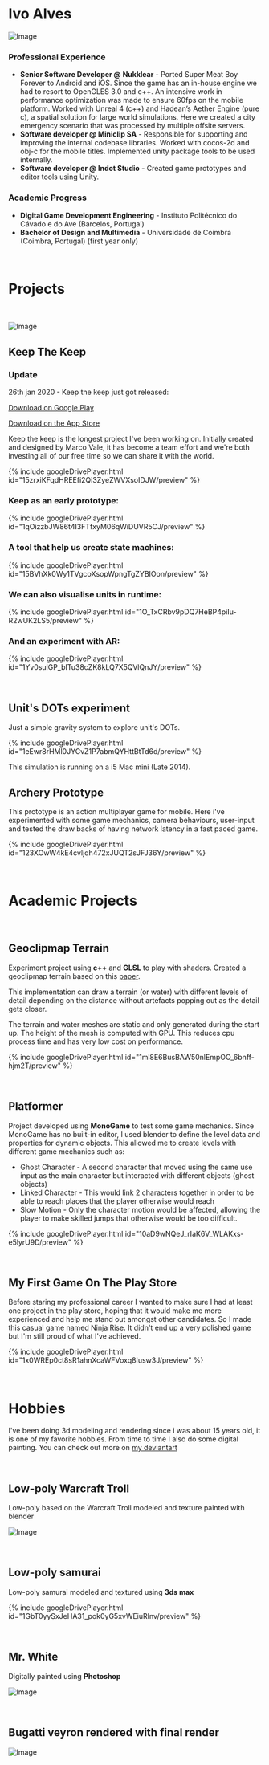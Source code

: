 # Ivo Alves #

![Image](https://lh3.googleusercontent.com/a-/AOh14Ggjm9HCc5hpKQWC9lW4ca_GDReuXc1ClBpaZpZ0=s504-p-rw-no)

### Professional Experience ###

* __Senior Software Developer @ Nukklear__ - Ported Super Meat Boy Forever to Android and iOS. Since the game has an in-house engine we had to resort to OpenGLES 3.0 and c++. An intensive work in performance optimization was made to ensure 60fps on the mobile platform.
Worked with Unreal 4 (c++) and Hadean’s Aether Engine (pure c), a spatial solution for large world simulations. Here we created a city emergency scenario that was processed by multiple offsite servers.
* __Software developer @ Miniclip SA__ - Responsible for supporting and improving the internal codebase libraries. Worked with cocos-2d and obj-c for the mobile titles. Implemented unity package tools to be used internally.
* __Software developer @ Indot Studio__ - Created game prototypes and editor tools using Unity.

### Academic Progress ###

* __Digital Game Development Engineering__ - Instituto Politécnico do Cávado e do Ave (Barcelos, Portugal)
* __Bachelor of Design and Multimedia__ - Universidade de Coimbra (Coimbra, Portugal) (first year only)

<br/>

# Projects #

<br/>

![Image](https://drive.google.com/uc?export=view&id=1k1XfyCoH4iK6ESZfqun0SH4UWojbD9UK)

## Keep The Keep ##

### Update ###
26th jan 2020 - Keep the keep just got released:

[Download on Google Play](https://play.google.com/store/apps/details?id=com.tuskgames.KeepTheKeep)

[Download on the App Store](https://apps.apple.com/app/id1543935852)

Keep the keep is the longest project I've been working on. Initially created and designed by Marco Vale, it has become a team effort and we're both investing all of our free time so we can share it with the world.

{% include googleDrivePlayer.html id="15zrxiKFqdHREEfi2Qi3ZyeZWVXsoIDJW/preview" %}

### Keep as an early prototype: ###

{% include googleDrivePlayer.html id="1qOizzbJW86t4I3FTfxyM06qWiDUVR5CJ/preview" %}

### A tool that help us create state machines: ###

{% include googleDrivePlayer.html id="15BVhXk0Wy1TVgcoXsopWpngTgZYBIOon/preview" %}

### We can also visualise units in runtime: ###

{% include googleDrivePlayer.html id="1O_TxCRbv9pDQ7HeBP4piIu-R2wUK2LS5/preview" %}

### And an experiment with AR: ###

{% include googleDrivePlayer.html id="1Yv0sulGP_bITu38cZK8kLQ7X5QVlQnJY/preview" %}

<br/>

## Unit's DOTs experiment ##

Just a simple gravity system to explore unit's DOTs.

{% include googleDrivePlayer.html id="1eEwr8rHMl0JYCvZ1P7abmQYHttBtTd6d/preview" %}

This simulation is running on a i5 Mac mini (Late 2014).

## Archery Prototype ##

This prototype is an action multiplayer game for mobile. Here i've experimented with some game mechanics, camera behaviours, user-input and tested the draw backs of having network latency in a fast paced game.

{% include googleDrivePlayer.html id="123XOwW4kE4cvljqh472xJUQT2sJFJ36Y/preview" %}

<br/>

# Academic Projects #

<br/>

## Geoclipmap Terrain ##

Experiment project using __c++__ and __GLSL__ to play with shaders. Created a geoclipmap terrain based on this [paper](http://hhoppe.com/gpugcm.pdf).

This implementation can draw a terrain (or water) with different levels of detail depending on the distance without artefacts popping out as the detail gets closer.

The terrain and water meshes are static and only generated during the start up. The height of the mesh is computed with GPU. This reduces cpu process time and has very low cost on performance.

{% include googleDrivePlayer.html id="1ml8E6BusBAW50nlEmpOO_6bnff-hjm2T/preview" %}

<br/>

## Platformer ##

Project developed using __MonoGame__ to test some game mechanics. Since MonoGame has no built-in editor, I used blender to define the level data and properties for dynamic objects.
This allowed me to create levels with different game mechanics such as:
- Ghost Character - A second character that moved using the same use input as the main character but interacted with different objects (ghost objects)
- Linked Character - This would link 2 characters together in order to be able to reach places that the player otherwise would reach
- Slow Motion - Only the character motion would be affected, allowing the player to make skilled jumps that otherwise would be too difficult.

{% include googleDrivePlayer.html id="10aD9wNQeJ_rIaK6V_WLAKxs-e5lyrU9D/preview" %}

<br/>

## My First Game On The Play Store ##

Before staring my professional career I wanted to make sure I had at least one project in the play store, hoping that it would make me more experienced and help me stand out amongst other candidates.
So I made this casual game named Ninja Rise. It didn't end up a very polished game but I'm still proud of what I've achieved.


{% include googleDrivePlayer.html id="1x0WREp0ct8sR1ahnXcaWFVoxq8Iusw3J/preview" %}

<br/>

# Hobbies #

I've been doing 3d modeling and rendering since i was about 15 years old, it is one of my favorite hobbies. From time to time I also do some digital painting. You can check out more on [my deviantart](https://ivomiguel.deviantart.com)

<br/>

## Low-poly Warcraft Troll ##

Low-poly based on the Warcraft Troll modeled and texture painted with blender

![Image](https://images-wixmp-ed30a86b8c4ca887773594c2.wixmp.com/f/fbecf30e-f31c-476a-8287-82c4ccf65225/dduxgy1-fd2f0d1b-abb6-44cf-94c1-b41f7639cef8.png/v1/fill/w_1024,h_531,q_80,strp/troll_based_on_warcraft_models_by_ivomiguel_dduxgy1-fullview.jpg?token=eyJ0eXAiOiJKV1QiLCJhbGciOiJIUzI1NiJ9.eyJzdWIiOiJ1cm46YXBwOjdlMGQxODg5ODIyNjQzNzNhNWYwZDQxNWVhMGQyNmUwIiwiaXNzIjoidXJuOmFwcDo3ZTBkMTg4OTgyMjY0MzczYTVmMGQ0MTVlYTBkMjZlMCIsIm9iaiI6W1t7ImhlaWdodCI6Ijw9NTMxIiwicGF0aCI6IlwvZlwvZmJlY2YzMGUtZjMxYy00NzZhLTgyODctODJjNGNjZjY1MjI1XC9kZHV4Z3kxLWZkMmYwZDFiLWFiYjYtNDRjZi05NGMxLWI0MWY3NjM5Y2VmOC5wbmciLCJ3aWR0aCI6Ijw9MTAyNCJ9XV0sImF1ZCI6WyJ1cm46c2VydmljZTppbWFnZS5vcGVyYXRpb25zIl19.SoGGVTWB9MOnDcBOV_ggro5D-NrXYZ12SBnWnTTtQkM)

<br/>

## Low-poly samurai ##

Low-poly samurai modeled and textured using __3ds max__

{% include googleDrivePlayer.html id="1GbT0yySxJeHA31_pok0yG5xvWEiuRInv/preview" %}

<br/>

## Mr. White ##

Digitally painted using __Photoshop__

![Image](https://images-wixmp-ed30a86b8c4ca887773594c2.wixmp.com/f/fbecf30e-f31c-476a-8287-82c4ccf65225/d9xqakn-b9faf172-1dbd-4df8-8703-26c405b4f884.gif?token=eyJ0eXAiOiJKV1QiLCJhbGciOiJIUzI1NiJ9.eyJzdWIiOiJ1cm46YXBwOjdlMGQxODg5ODIyNjQzNzNhNWYwZDQxNWVhMGQyNmUwIiwiaXNzIjoidXJuOmFwcDo3ZTBkMTg4OTgyMjY0MzczYTVmMGQ0MTVlYTBkMjZlMCIsIm9iaiI6W1t7InBhdGgiOiJcL2ZcL2ZiZWNmMzBlLWYzMWMtNDc2YS04Mjg3LTgyYzRjY2Y2NTIyNVwvZDl4cWFrbi1iOWZhZjE3Mi0xZGJkLTRkZjgtODcwMy0yNmM0MDViNGY4ODQuZ2lmIn1dXSwiYXVkIjpbInVybjpzZXJ2aWNlOmZpbGUuZG93bmxvYWQiXX0.s9VkGyY3RTQYGaJA0t96_dP2_0P080wIw7P7_2HDta8)

<br/>

## Bugatti veyron rendered with __final render__ ##

![Image](https://images-wixmp-ed30a86b8c4ca887773594c2.wixmp.com/f/fbecf30e-f31c-476a-8287-82c4ccf65225/d1kb4or-f773a2e7-7b8c-471c-ab13-976ef331c20a.jpg?token=eyJ0eXAiOiJKV1QiLCJhbGciOiJIUzI1NiJ9.eyJzdWIiOiJ1cm46YXBwOjdlMGQxODg5ODIyNjQzNzNhNWYwZDQxNWVhMGQyNmUwIiwiaXNzIjoidXJuOmFwcDo3ZTBkMTg4OTgyMjY0MzczYTVmMGQ0MTVlYTBkMjZlMCIsIm9iaiI6W1t7InBhdGgiOiJcL2ZcL2ZiZWNmMzBlLWYzMWMtNDc2YS04Mjg3LTgyYzRjY2Y2NTIyNVwvZDFrYjRvci1mNzczYTJlNy03YjhjLTQ3MWMtYWIxMy05NzZlZjMzMWMyMGEuanBnIn1dXSwiYXVkIjpbInVybjpzZXJ2aWNlOmZpbGUuZG93bmxvYWQiXX0.O872WkpwMo8AwcD1NPzA8OD-mWohV9E99SQiU5y8pm8)
